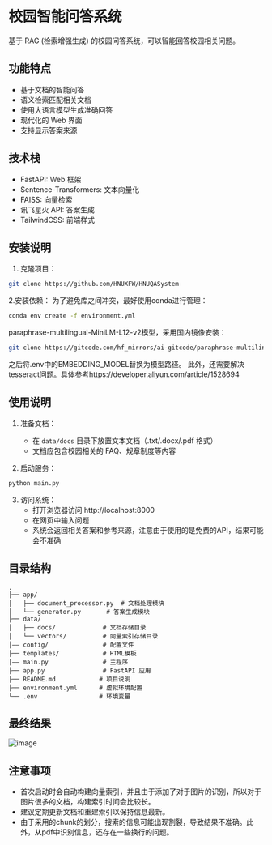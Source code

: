 # 校园智能问答系统

基于 RAG (检索增强生成) 的校园问答系统，可以智能回答校园相关问题。

## 功能特点

- 基于文档的智能问答
- 语义检索匹配相关文档
- 使用大语言模型生成准确回答
- 现代化的 Web 界面
- 支持显示答案来源

## 技术栈

- FastAPI: Web 框架
- Sentence-Transformers: 文本向量化
- FAISS: 向量检索
- 讯飞星火 API: 答案生成
- TailwindCSS: 前端样式

## 安装说明

1. 克隆项目：
```bash
git clone https://github.com/HNUXFW/HNUQASystem
```

2.安装依赖：
为了避免库之间冲突，最好使用conda进行管理：
```bash
conda env create -f environment.yml
```
paraphrase-multilingual-MiniLM-L12-v2模型，采用国内镜像安装：
```bash
git clone https://gitcode.com/hf_mirrors/ai-gitcode/paraphrase-multilingual-MiniLM-L12-v2
```
之后将.env中的EMBEDDING_MODEL替换为模型路径。
此外，还需要解决tesseract问题。具体参考https://developer.aliyun.com/article/1528694

## 使用说明

1. 准备文档：
   - 在 `data/docs` 目录下放置文本文档（.txt/.docx/.pdf 格式）
   - 文档应包含校园相关的 FAQ、规章制度等内容

2. 启动服务：
```bash
python main.py
```

3. 访问系统：
   - 打开浏览器访问 http://localhost:8000
   - 在网页中输入问题
   - 系统会返回相关答案和参考来源，注意由于使用的是免费的API，结果可能会不准确

## 目录结构

```
.
├── app/
│   ├── document_processor.py  # 文档处理模块
│   └── generator.py       # 答案生成模块
├── data/
│   ├── docs/             # 文档存储目录
│   └── vectors/          # 向量索引存储目录
│—— config/               # 配置文件
├── templates/            # HTML模板
|—— main.py               # 主程序
├── app.py                # FastAPI 应用
├── README.md            # 项目说明
├── environment.yml      # 虚拟环境配置
└── .env                 # 环境变量
```
## 最终结果
![image](https://github.com/user-attachments/assets/c9444f6e-cc9d-41a9-8eb8-11370608ebaa)


## 注意事项
- 首次启动时会自动构建向量索引，并且由于添加了对于图片的识别，所以对于图片很多的文档，构建索引时间会比较长。
- 建议定期更新文档和重建索引以保持信息最新。
- 由于采用的chunk的划分，搜索的信息可能出现割裂，导致结果不准确。此外，从pdf中识别信息，还存在一些换行的问题。


